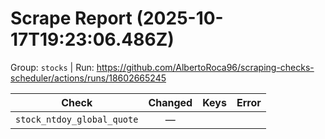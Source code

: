 # Scrape Report (2025-10-17T19:23:06.486Z)

Group: `stocks`  |  Run: https://github.com/AlbertoRoca96/scraping-checks-scheduler/actions/runs/18602665245

| Check | Changed | Keys | Error |
|---|:---:|:--|:--|
| `stock_ntdoy_global_quote` | — |  |  |
